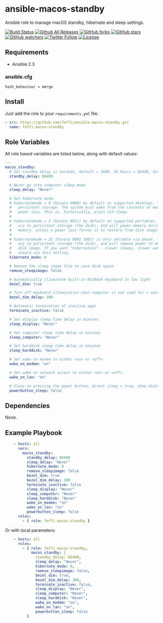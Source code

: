 # ansible-macos-standby
Ansible role to manage macOS standby, hibernate and sleep settings.

[![Build Status](https://img.shields.io/travis/feffi/ansible-macos-standby.svg)](https://travis-ci.org/feffi/ansible-macos-standby) [![Github All Releases](https://img.shields.io/github/downloads/feffi/ansible-macos-standby/total.svg)](https://github.com/feffi/ansible-macos-standby) [![GitHub forks](https://img.shields.io/github/forks/feffi/ansible-macos-standby.svg?style=social&label=Fork)](https://github.com/feffi/ansible-macos-standby) [![GitHub stars](https://img.shields.io/github/stars/feffi/ansible-macos-standby.svg?style=social&label=Star)](https://github.com/feffi/ansible-macos-standby) [![GitHub watchers](https://img.shields.io/github/watchers/feffi/ansible-macos-standby.svg?style=social&label=Watch)](https://github.com/feffi/ansible-macos-standby) [![Twitter Follow](https://img.shields.io/twitter/follow/feffi1.svg?style=social&label=Follow)](https://twitter.com/feffi1) [![License](http://img.shields.io/:license-mit-blue.svg)](https://github.com/feffi/ansible-macos-standby/blob/master/LICENSE)

## Requirements
- Ansible 2.3

### ansible.cfg
```
hash_behaviour = merge
```

## Install
Just add the role to your ``requirements.yml`` file:
```yaml
- src: https://github.com/feffi/ansible-macos-standby.git
  name: feffi.macos-standby
```

## Role Variables
All role based variables are listed below, along with default values:

```yaml
---
macos_standby:
  # Set standby delay in seconds, default = 3600, 24 hours = 86400, disabled = false
  standby_delay: 86400

  # Never go into computer sleep mode
  sleep_delay: "Never"

  # Set hibernate mode:
  # hibernatemode = 0 (binary 0000) by default on supported desktops. The system will not back memory up to
  #   persistent storage. The system must wake from the contents of memory; the system will lose context on
  #   power loss. This is, historically, plain old sleep.
  #
  # hibernatemode = 3 (binary 0011) by default on supported portables. The system will store a copy of mem-ory memory
  #   ory to persistent storage (the disk), and will power memory during sleep. The system will wake from
  #   memory, unless a power loss forces it to restore from disk image.
  #
  # hibernatemode = 25 (binary 0001 1001) is only settable via pmset. The system will store a copy of mem-ory memory
  #   ory to persistent storage (the disk), and will remove power to memory. The system will restore from
  #   disk image. If you want "hibernation" - slower sleeps, slower wakes, and better battery life, you
  #   should use this setting.
  hibernate_mode: 0

  # Remove the sleep image file to save disk space
  remove_sleepimage: false

  # Automatically illuminate built-in MacBook keyboard in low light
  bezel_dim: true

  # Turn off keyboard illumination when computer is not used for x seconds
  bezel_dim_delay: 300

  # Automatic termination of inactive apps
  terminate_inactive: false

  # Set display sleep time delay in minutes
  sleep_display: "Never"

  # Set computer sleep time delay in minutes
  sleep_computer: "Never"

  # Set harddisk sleep time delay in minutes
  sleep_harddisk: "Never"

  # Set wake on modem to either <on> or <off>
  wake_on_modem: "on"

  # Set wake on network access to either <on> or <off>
  wake_on_lan: "on"

  # Sleep on pressing the power button, direct sleep = true, show dialog = false
  powerbutton_sleep: false
```

## Dependencies
None.

## Example Playbook

```yaml
    - hosts: all
      vars:
        macos_standby:
          standby_delay: 86400
          sleep_delay: "Never"
          hibernate_mode: 0
          remove_sleepimage: false
          bezel_dim: true
          bezel_dim_delay: 300
          terminate_inactive: false
          sleep_display: "Never"
          sleep_computer: "Never"
          sleep_harddisk: "Never"
          wake_on_modem: "on"
          wake_on_lan: "on"
          powerbutton_sleep: false
      roles:
        - { role: feffi.macos-standby }
```
Or with local parameters:

```yaml
    - hosts: all
      roles:
        - { role: feffi.macos-standby,
            macos_standby: {
              standby_delay: 86400,
              sleep_delay: "Never",
              hibernate_mode: 0,
              remove_sleepimage: false,
              bezel_dim: true,
              bezel_dim_delay: 300,
              terminate_inactive: false,
              sleep_display: "Never",
              sleep_computer: "Never",
              sleep_harddisk: "Never",
              wake_on_modem: "on",
              wake_on_lan: "on",
              powerbutton_sleep: false
          }
```
